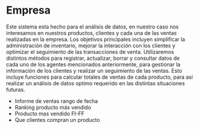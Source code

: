 # Empresa

Este sistema esta hecho para el análisis de datos, en nuestro caso nos interesamos en nuestros productos, clientes y cada una de las ventas realizadas en la empresa. 
Los objetivos principales incluyen simplificar la administración de inventario, mejorar la interacción con los clientes y optimizar el seguimiento de las transacciones de venta.
Utilizaremos distintos métodos para registrar, actualizar, borrar y consultar datos de cada uno de los agentes mencionados anteriormente, para gestionar la información de los clientes y realizar un seguimiento de las ventas. Esto incluye funciones para calcular totales de ventas de cada producto, para así realizar un análisis de datos optimo requerido en las distintas situaciones futuras.


- Informe de ventas rango de fecha
- Ranking producto más vendido
- Producto mas vendido FI-FF
- Que clientes compran un producto
